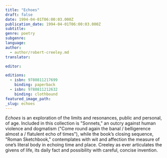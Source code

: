 ```yaml
---
title: "Echoes"
draft: false
date: 1994-04-01T06:00:03.000Z
publication_date: 1994-04-01T06:00:03.000Z
subtitle:
genre: poetry
subgenre:
language:
author:
  - author/robert-creeley.md
translator:

editor:

editions:
  - isbn: 9780811217699
    binding: paperback
  - isbn: 9780811212632
    binding: clothbound
featured_image_path:
_slug: echoes
---
```


_Echoes_ is an exploration of the limits and resonances, public and personal, of age. Included in this collection is "Sonnets," an outcry against human violence and dogmatism ("Come round again the banal / belligerence almost a / flatulent echo of times"), while the book’s closing sequence, "Roman Sketchbook," contemplates with wit and affection the measure of one’s literal body in echoing time and place. Creeley as ever articulates the givens of life, its daily fact and possibility with careful, concise invention.

